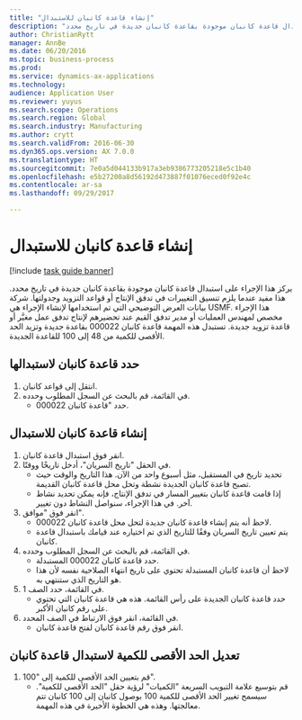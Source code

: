 ```yaml
--- 
title: "إنشاء قاعدة كانبان للاستبدال‬"
description: "يركز هذا الإجراء على استبدال قاعدة كانبان موجودة بقاعدة كانبان جديدة في تاريخ محدد."
author: ChristianRytt
manager: AnnBe
ms.date: 06/20/2016
ms.topic: business-process
ms.prod: 
ms.service: dynamics-ax-applications
ms.technology: 
audience: Application User
ms.reviewer: yuyus
ms.search.scope: Operations
ms.search.region: Global
ms.search.industry: Manufacturing
ms.author: crytt
ms.search.validFrom: 2016-06-30
ms.dyn365.ops.version: AX 7.0.0
ms.translationtype: HT
ms.sourcegitcommit: 7e0a5d044133b917a3eb9386773205218e5c1b40
ms.openlocfilehash: e5b27200a8d56192d473887f01076eced0f92e4c
ms.contentlocale: ar-sa
ms.lasthandoff: 09/29/2017

---
```

# <a name="create-a-replacement-kanban-rule"></a>إنشاء قاعدة كانبان للاستبدال‬

[!include [task guide banner](../../includes/task-guide-banner.md)]

يركز هذا الإجراء على استبدال قاعدة كانبان موجودة بقاعدة كانبان جديدة في تاريخ محدد. هذا مفيد عندما يلزم تنسيق التغييرات في تدفق الإنتاج أو قواعد التزويد وجدولتها. شركة بيانات العرض التوضيحي التي تم استخدامها لإنشاء الإجراء هي USMF. هذا الإجراء مخصص لمهندس العمليات أو مدير تدفق القيم عند تحضيرهم لإنتاج تدفق عمل مغيَّر أو قاعدة تزويد جديدة. تستبدل هذه المهمة قاعدة كانبان 000022 بقاعدة جديدة وتزيد الحد الأقصى للكمية من 48 إلى 100 للقاعدة الجديدة.


## <a name="select-a-kanban-rule-to-replace"></a>حدد قاعدة كانبان لاستبدالها
1. انتقل إلى قواعد كانبان.
2. في القائمة، قم بالبحث عن السجل المطلوب وحدده.
    * حدد "قاعدة كانبان 000022.  

## <a name="create-a-replacement-kanban-rule"></a>إنشاء قاعدة كانبان للاستبدال‬
1. انقر فوق استبدال قاعدة كانبان.
2. في الحقل "تاريخ السريان"، أدخل تاريخًا ووقتًا.
    * تحديد تاريخ في المستقبل، مثل أسبوع واحد من الآن. هذا التاريخ والوقت حيث تصبح قاعدة كانبان الجديدة نشطة وتحل محل قاعدة كانبان القديمة.  
    * إذا قامت قاعدة كانبان بتغيير المسار في تدفق الإنتاج، فإنه يمكن تحديد نشاط آخر.  في هذا الإجراء، سنواصل النشاط دون تغيير.  
3. انقر فوق "موافق".
    * لاحظ أنه يتم إنشاء قاعدة كانبان جديدة لتحل محل قاعدة كانبان 000022.  
    * يتم تعيين تاريخ السريان وفقًا للتاريخ الذي تم اختياره عند قيامك باستبدال قاعدة كانبان.  
4. في القائمة، قم بالبحث عن السجل المطلوب وحدده.
    * حدد قاعدة كانبان 000022 المستبدلة.  
    * لاحظ أن قاعدة كانبان المستبدلة تحتوي على تاريخ انتهاء الصلاحية نفسه لأن هذا هو التاريخ الذي ستنتهي به.  
5. في القائمة، حدد الصف 1.
    * حدد قاعدة كانبان الجديدة على رأس القائمة. هذه هي قاعدة كانبان التي تحتوي على رقم كانبان الأكبر.  
6. في القائمة، انقر فوق الارتباط في الصف المحدد.
    * انقر فوق رقم قاعدة كانبان لفتح قاعدة كانبان.  

## <a name="modify-maximum-quantity-for-the-replacement-kanban-rule"></a>تعديل الحد الأقصى للكمية لاستبدال قاعدة كانبان
1. قم بتعيين الحد الأقصى للكمية إلى "100".
    * قم بتوسيع علامة التبويب السريعة "الكميات" لرؤية حقل "الحد الأقصى للكمية". سيسمح تغيير الحد الأقصى للكمية 100 بوصول كانبان إلى 100 كانبان تتم معالجتها.    وهذه هي الخطوة الأخيرة في هذه المهمة.  


